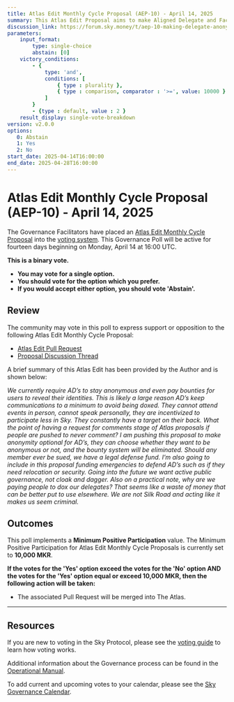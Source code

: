 ```yaml
---
title: Atlas Edit Monthly Cycle Proposal (AEP-10) - April 14, 2025
summary: This Atlas Edit Proposal aims to make Aligned Delegate and Facilitator anonymity optional.
discussion_link: https://forum.sky.money/t/aep-10-making-delegate-anonymity-optional/26205
parameters:
    input_format:
        type: single-choice
        abstain: [0]
    victory_conditions:
        - {
            type: 'and',
            conditions: [
                { type : plurality },
                { type : comparison, comparator : '>=', value: 10000 }
            ]
        }
        - {type : default, value : 2 }
    result_display: single-vote-breakdown
version: v2.0.0
options:
   0: Abstain
   1: Yes
   2: No
start_date: 2025-04-14T16:00:00
end_date: 2025-04-28T16:00:00
---
```

# Atlas Edit Monthly Cycle Proposal (AEP-10) - April 14, 2025

The Governance Facilitators have placed an [Atlas Edit Monthly Cycle Proposal](https://sky-atlas.powerhouse.io/A.1.11.2_Atlas_Edit_Monthly_Cycle/430185a5-fa5d-4664-89cf-21c9e6cfc109%7C0db3326e) into the [voting system](https://vote.makerdao.com/polling). This Governance Poll will be active for fourteen days beginning on Monday, April 14 at 16:00 UTC.

**This is a binary vote.**

- **You may vote for a single option.**
- **You should vote for the option which you prefer.**
- **If you would accept either option, you should vote 'Abstain'.**

## Review

The community may vote in this poll to express support or opposition to the following Atlas Edit Monthly Cycle Proposal:

- [Atlas Edit Pull Request](https://github.com/makerdao/next-gen-atlas/pull/81)
- [Proposal Discussion Thread](https://forum.sky.money/t/aep-10-making-delegate-anonymity-optional/26205)

A brief summary of this Atlas Edit has been provided by the Author and is shown below:

*We currently require AD’s to stay anonymous and even pay bounties for users to reveal their identities. This is likely a large reason AD’s keep communications to a minimum to avoid being doxed. They cannot attend events in person, cannot speak personally, they are incentivized to participate less in Sky. They constantly have a target on their back. What the point of having a request for comments stage of Atlas proposals if people are pushed to never comment? I am pushing this proposal to make anonymity optional for AD’s, they can choose whether they want to be anonymous or not, and the bounty system will be eliminated. Should any member ever be sued, we have a legal defense fund. I’m also going to include in this proposal funding emergencies to defend AD’s such as if they need relocation or security. Going into the future we want active public governance, not cloak and dagger. Also on a practical note, why are we paying people to dox our delegates? That seems like a waste of money that can be better put to use elsewhere. We are not Silk Road and acting like it makes us seem criminal.*

## Outcomes

This poll implements a **Minimum Positive Participation** value. The Minimum Positive Participation for Atlas Edit Monthly Cycle Proposals is currently set to **10,000 MKR**.

**If the votes for the 'Yes' option exceed the votes for the 'No' option AND the votes for the 'Yes' option equal or exceed 10,000 MKR, then the following action will be taken:**

- The associated Pull Request will be merged into The Atlas.

---

## Resources

If you are new to voting in the Sky Protocol, please see the [voting guide](https://manual.makerdao.com/governance/voting-in-makerdao/on-chain-governance) to learn how voting works.

Additional information about the Governance process can be found in the [Operational Manual](https://manual.makerdao.com).

To add current and upcoming votes to your calendar, please see the [Sky Governance Calendar](https://manual.makerdao.com/makerdao/calendars/governance-calendar).
